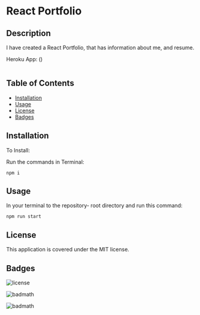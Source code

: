 # React Portfolio

## Description

I have created a React Portfolio, that has information about me, and resume. 

Heroku App:
()

<img src="">

## Table of Contents

- [Installation](#installation)
- [Usage](#usage)
- [License](#license)
- [Badges](#Badges)


## Installation

To Install:

Run the commands in Terminal:

```
npm i
```

## Usage

In  your terminal to the repository-  root directory and run this command:
```
npm run start
```

## License

This application is covered under the MIT license.

## Badges

![license](https://img.shields.io/badge/license-MIT-yellow.svg)

![badmath](https://img.shields.io/github/languages/top/lernantino/badmath)

![badmath](https://img.shields.io/github/repo-size/ajsherrill2/react-portfolio)


